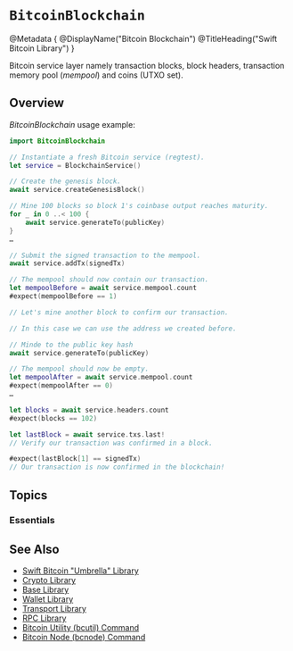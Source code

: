# ``BitcoinBlockchain``

@Metadata {
    @DisplayName("Bitcoin Blockchain")
    @TitleHeading("Swift Bitcoin Library")
}

Bitcoin service layer namely transaction blocks, block headers, transaction memory pool (_mempool_) and coins (UTXO set). 

## Overview

_BitcoinBlockchain_ usage example:

```swift
import BitcoinBlockchain

// Instantiate a fresh Bitcoin service (regtest).
let service = BlockchainService()

// Create the genesis block.
await service.createGenesisBlock()

// Mine 100 blocks so block 1's coinbase output reaches maturity.
for _ in 0 ..< 100 {
    await service.generateTo(publicKey)
}
…

// Submit the signed transaction to the mempool.
await service.addTx(signedTx)

// The mempool should now contain our transaction.
let mempoolBefore = await service.mempool.count
#expect(mempoolBefore == 1)

// Let's mine another block to confirm our transaction.

// In this case we can use the address we created before.

// Minde to the public key hash
await service.generateTo(publicKey)

// The mempool should now be empty.
let mempoolAfter = await service.mempool.count
#expect(mempoolAfter == 0)
…

let blocks = await service.headers.count
#expect(blocks == 102)

let lastBlock = await service.txs.last!
// Verify our transaction was confirmed in a block.

#expect(lastBlock[1] == signedTx)
// Our transaction is now confirmed in the blockchain!
```

## Topics

### Essentials


## See Also

- [Swift Bitcoin "Umbrella" Library][swiftbitcoin]
- [Crypto Library][crypto]
- [Base Library][base]
- [Wallet Library][wallet]
- [Transport Library][transport]
- [RPC Library][rpc]
- [Bitcoin Utility (bcutil) Command][bcutil]
- [Bitcoin Node (bcnode) Command][bcnode]

<!-- links -->

[swiftbitcoin]: https://swift-bitcoin.github.io/docc/documentation/bitcoin/
[crypto]: https://swift-bitcoin.github.io/docc/crypto/documentation/bitcoincrypto/
[base]: https://swift-bitcoin.github.io/docc/base/documentation/bitcoinbase/
[wallet]: https://swift-bitcoin.github.io/docc/wallet/documentation/bitcoinwallet/
[transport]: https://swift-bitcoin.github.io/docc/transport/documentation/bitcointransport/
[rpc]: https://swift-bitcoin.github.io/docc/rpc/documentation/bitcoinrpc/
[bcnode]: https://swift-bitcoin.github.io/docc/bcnode/documentation/bitcoinnode/
[bcutil]: https://swift-bitcoin.github.io/docc/bcutil/documentation/bitcoinutility/
